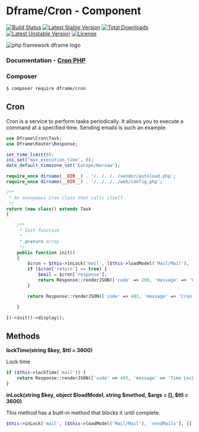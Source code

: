 # Dframe/Cron - Component

[![Build Status](https://travis-ci.org/dframe/cron.svg?branch=master)](https://travis-ci.org/dframe/cron) [![Latest Stable Version](https://poser.pugx.org/dframe/cron/v/stable)](https://packagist.org/packages/dframe/cron) [![Total Downloads](https://poser.pugx.org/dframe/cron/downloads)](https://packagist.org/packages/dframe/cron) [![Latest Unstable Version](https://poser.pugx.org/dframe/cron/v/unstable)](https://packagist.org/packages/dframe/cron) [![License](https://poser.pugx.org/dframe/cron/license)](https://packagist.org/packages/dframe/cron)

![php framework dframe logo](https://dframeframework.com/img/logo_full.png)

### Documentation - [Cron PHP](https://dframeframework.com/en/docs/dframe/master/cron/overview)

### Composer

```sh
$ composer require dframe/cron
```

Cron
---------

Cron is a service to perform tasks periodically. It allows you to execute a command at a specified time. Sending emails
is such an example.

```php 
use Dframe\Cron\Task;
use Dframe\Router\Response;

set_time_limit(0);
ini_set('max_execution_time', 0);
date_default_timezone_set('Europe/Warsaw');

require_once dirname(__DIR__) . '/../../../vendor/autoload.php';
require_once dirname(__DIR__) . '/../../../web/config.php';

/**
 * An anonymous Cron class that calls itself
 */
return (new class() extends Task
{

    /**
     * Init function
     *
     * @return array
     */
    public function init()
    {
        $cron = $this->inLock('mail', [$this->loadModel('Mail/Mail'), 'sendMails'], []);
        if ($cron['return'] == true) {
            $mail = $cron['response'];
            return Response::renderJSON(['code' => 200, 'message' => 'Cron Complete', 'data' => ['mail' => ['data' => $mail['response']]]]);
        }

        return Response::renderJSON(['code' => 403, 'message' => 'Cron in Lock'])->status(403);

    }

})->init()->display();
```

Methods
---------

**lockTime(string $key, $ttl = 3600)**

Lock time

```php
if ($this->lockTime('mail')) {
    return Response::renderJSON(['code' => 403, 'message' => 'Time Lock'])->status(403);
}
```

**inLock(string $key, object $loadModel, string $method, $args = [], $ttl = 3600)**

This method has a built-in method that blocks it until complete.

```php
$this->inLock('mail', [$this->loadModel('Mail/Mail'), 'sendMails'], []);
```